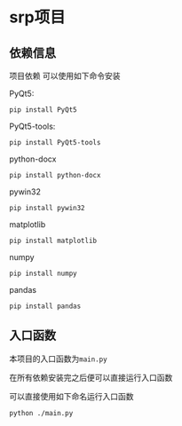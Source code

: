 # srp项目
## 依赖信息
项目依赖
可以使用如下命令安装

PyQt5:
```commandline
pip install PyQt5
```
PyQt5-tools:
```commandline
pip install PyQt5-tools
```

python-docx
```commandline
pip install python-docx
```

pywin32
```commandline
pip install pywin32
```

matplotlib
```commandline
pip install matplotlib
```

numpy
```commandline
pip install numpy
```

pandas
```commandline
pip install pandas
```

## 入口函数
本项目的入口函数为`main.py`

在所有依赖安装完之后便可以直接运行入口函数

可以直接使用如下命名运行入口函数
```commandline
python ./main.py
```